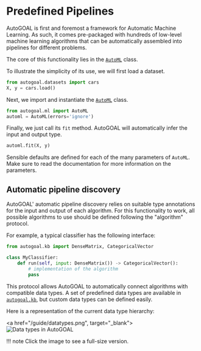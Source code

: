 # Predefined Pipelines

AutoGOAL is first and foremost a framework for Automatic Machine Learning.
As such, it comes pre-packaged with hundreds of low-level machine learning
algorithms that can be automatically assembled into pipelines for different problems.

The core of this functionality lies in the [`AutoML`](/api/autogoal.ml#automl) class.

To illustrate the simplicity of its use, we will first load a dataset.

```python
from autogoal.datasets import cars
X, y = cars.load()
```

Next, we import and instantiate the [`AutoML`](/api/autogoal.ml#automl) class.

```python
from autogoal.ml import AutoML
automl = AutoML(errors='ignore')
```

Finally, we just call its `fit` method. AutoGOAL will automatically infer the input and
output type.

```python
automl.fit(X, y)
```

Sensible defaults are defined for each of the many parameters of `AutoML`.
Make sure to read the documentation for more information on the parameters.

## Automatic pipeline discovery

AutoGOAL' automatic pipeline discovery relies on suitable type annotations
for the input and output of each algorithm.
For this functionality to work, all possible algorithms to use should
be defined following the "algorithm" protocol.

For example, a typical classifier has the following interface:

```python
from autogoal.kb import DenseMatrix, CategoricalVector

class MyClassifier:
    def run(self, input: DenseMatrix()) -> CategoricalVector():
        # implementation of the algorithm
        pass
```

This protocol allows AutoGOAL to automatically connect algorithms with compatible data types.
A set of predefined data types are available in [`autogoal.kb`](/api/autogoal.kb),
but custom data types can be defined easily.

Here is a representation of the current data type hierarchy:

<a href="/guide/datatypes.png", target="_blank">
  <img src="/guide/datatypes.png" alt="Data types in AutoGOAL">
</a>

!!! note
    Click the image to see a full-size version.

